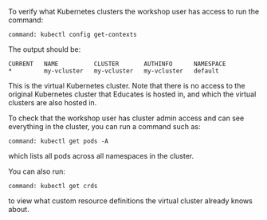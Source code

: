 To verify what Kubernetes clusters the workshop user has access to run the
command:

```terminal:execute
command: kubectl config get-contexts
```

The output should be:

```
CURRENT   NAME          CLUSTER       AUTHINFO      NAMESPACE
*         my-vcluster   my-vcluster   my-vcluster   default
```

This is the virtual Kubernetes cluster. Note that there is no access to the
original Kubernetes cluster that Educates is hosted in, and which the virtual
clusters are also hosted in.

To check that the workshop user has cluster admin access and can see everything
in the cluster, you can run a command such as:

```terminal:execute
command: kubectl get pods -A
```

which lists all pods across all namespaces in the cluster.

You can also run:

```terminal:execute
command: kubectl get crds
```

to view what custom resource definitions the virtual cluster already knows
about.
